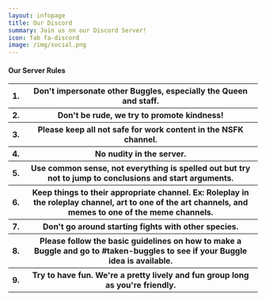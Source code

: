 ```yaml
---
layout: infopage
title: Our Discord
summary: Join us on our Discord Server!
icon: fab fa-discord
image: /img/social.png
---
```

<h4 class="text-primary">Our Server Rules</h4>
<table class="table">
	<tbody>
		<tr>
			<th scope="row">1.</th>
			<th>Don't impersonate other Buggles, especially the Queen and staff.</th>
		</tr>
		<tr>
			<th scope="row">2.</th>
			<th>Don't be rude, we try to promote kindness!</th>
		</tr>
		<tr>
			<th scope="row">3.</th>
			<th>Please keep all not safe for work content in the NSFK channel.</th>
		</tr>
		<tr>
			<th scope="row">4.</th>
			<th>No nudity in the server.</th>
		</tr>
		<tr>
			<th scope="row">5.</th>
			<th>Use common sense, not everything is spelled out but try not to jump to 
			conclusions and start arguments.</th>
		</tr>
		<tr>
			<th scope="row">6.</th>
			<th>Keep things to their appropriate channel. Ex: Roleplay in the roleplay channel, 
			art to one of the art channels, and memes to one of the meme channels.</th>
		</tr>
		<tr>
			<th scope="row">7.</th>
			<th>Don't go around starting fights with other species.</th>
		</tr>
		<tr>
			<th scope="row">8.</th>
			<th>Please follow the basic guidelines on how to make a Buggle and go to 
			<span class="discord-tag">#taken-buggles</span> to see if your Buggle idea is available.</th>
		</tr>
		<tr>
			<th scope="row">9.</th>
			<th>Try to have fun. We're a pretty lively and fun group long as you're friendly.</th>
		</tr>
	</tbody>
</table>
